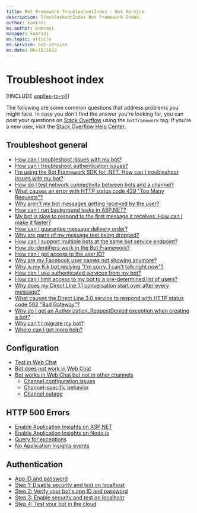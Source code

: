```yaml
---
title: Bot Framework TroubleshootIndex - Bot Service
description: TroubleshootIndex Bot Framework Index.
author: kamrani
ms.author: kamrani
manager: kamrani
ms.topic: article
ms.service: bot-service
ms.date: 06/15/2020
---
```


# Troubleshoot index

[!INCLUDE [applies-to-v4](includes/applies-to-v4-current.md)]

<!-- Attention writers!! When you create a new FAQ, please add the related link to the proper section below. -->

The following are some common questions that address problems you might face.
In case you don't find the answer you're looking for, you can post your questions on [Stack Overflow](https://stackoverflow.com/questions/tagged/botframework) using the `botframework` tag. If you're a new user, visit the [Stack Overflow Help Center](https://stackoverflow.com/help/how-to-ask).

## Troubleshoot general

- [How can I troubleshoot issues with my bot?](bot-service-troubleshoot-general-problems.md#how-can-i-troubleshoot-issues-with-my-bot)
- [How can I troubleshoot authentication issues?](bot-service-troubleshoot-general-problems.md#how-can-i-troubleshoot-authentication-issues)
- [I'm using the Bot Framework SDK for .NET. How can I troubleshoot issues with my bot?](bot-service-troubleshoot-general-problems.md#im-using-the-bot-framework-sdk-for-net-how-can-i-troubleshoot-issues-with-my-bot)
- [How do I test network connectivity between bots and a channel?](bot-service-troubleshoot-general-problems.md#how-do-i-test-network-connectivity-between-bots-and-a-channel)
- [What causes an error with HTTP status code 429 "Too Many Requests"?](bot-service-troubleshoot-general-problems.md#what-causes-an-error-with-http-status-code-429-too-many-requests)
- [Why aren't my bot messages getting received by the user?](bot-service-troubleshoot-general-problems.md#why-arent-my-bot-messages-getting-received-by-the-user)
- [How can I run background tasks in ASP.NET?](bot-service-troubleshoot-general-problems.md#how-can-i-run-background-tasks-in-aspnet)
- [My bot is slow to respond to the first message it receives. How can I make it faster?](bot-service-troubleshoot-general-problems.md#my-bot-is-slow-to-respond-to-the-first-message-it-receives-how-can-i-make-it-faster)
- [How can I guarantee message delivery order?](bot-service-troubleshoot-general-problems.md#how-can-i-guarantee-message-delivery-order)
- [Why are parts of my message text being dropped?](bot-service-troubleshoot-general-problems.md#why-are-parts-of-my-message-text-being-dropped)
- [How can I support multiple bots at the same bot service endpoint?](bot-service-troubleshoot-general-problems.md#how-can-i-support-multiple-bots-at-the-same-bot-service-endpoint)
- [How do identifiers work in the Bot Framework?](bot-service-troubleshoot-general-problems.md#how-do-identifiers-work-in-the-bot-framework)
- [How can I get access to the user ID?](bot-service-troubleshoot-general-problems.md#how-can-i-get-access-to-the-user-id)
- [Why are my Facebook user names not showing anymore?](bot-service-troubleshoot-general-problems.md#why-are-my-facebook-user-names-not-showing-anymore)
- [Why is my Kik bot replying "I'm sorry, I can't talk right now"?](bot-service-troubleshoot-general-problems.md#why-is-my-kik-bot-replying-im-sorry-i-cant-talk-right-now)
- [How can I use authenticated services from my bot?](bot-service-troubleshoot-general-problems.md#how-can-i-use-authenticated-services-from-my-bot)
- [How can I limit access to my bot to a pre-determined list of users?](bot-service-troubleshoot-general-problems.md#how-can-i-limit-access-to-my-bot-to-a-pre-determined-list-of-users)
- [Why does my Direct Line 1.1 conversation start over after every message?](bot-service-troubleshoot-general-problems.md#why-does-my-direct-line-11-conversation-start-over-after-every-message)
- [What causes the Direct Line 3.0 service to respond with HTTP status code 502 "Bad Gateway"?](bot-service-troubleshoot-general-problems.md#what-causes-the-direct-line-30-service-to-respond-with-http-status-code-502-bad-gateway)
- [Why do I get an Authorization_RequestDenied exception when creating a bot?](bot-service-troubleshoot-general-problems.md#why-do-i-get-an-authorization_requestdenied-exception-when-creating-a-bot)
- [Why can't I migrate my bot?](bot-service-troubleshoot-general-problems.md#why-cant-i-migrate-my-bot)
- [Where can I get more help?](bot-service-troubleshoot-general-problems.md#where-can-i-get-more-help)

## Configuration

- [Test in Web Chat](bot-service-troubleshoot-bot-configuration.md#test-in-web-chat)
- [Bot does not work in Web Chat](bot-service-troubleshoot-bot-configuration.md#bot-does-not-work-in-web-chat)
- [Bot works in Web Chat but not in other channels](bot-service-troubleshoot-bot-configuration.md#bot-works-in-web-chat-but-not-in-other-channels)
    - [Channel configuration issues](bot-service-troubleshoot-bot-configuration.md#channel-configuration-issues)
    - [Channel-specific behavior](bot-service-troubleshoot-bot-configuration.md#channel-specific-behavior)
    - [Channel outage](bot-service-troubleshoot-bot-configuration.md#channel-outage)

## HTTP 500 Errors

- [Enable Application Insights on ASP.NET](bot-service-troubleshoot-500-errors.md#enable-application-insights-on-aspnet)
- [Enable Application Insights on Node.js](bot-service-troubleshoot-500-errors.md#enable-application-insights-on-nodejs)
- [Query for exceptions](bot-service-troubleshoot-500-errors.md#query-for-exceptions)
- [No Application Insights events](bot-service-troubleshoot-500-errors.md#no-application-insights-events)

## Authentication

- [App ID and password](bot-service-troubleshoot-authentication-problems.md#app-id-and-password)
- [Step 1: Disable security and test on localhost](bot-service-troubleshoot-authentication-problems.md#step-1-disable-security-and-test-on-localhost)
- [Step 2: Verify your bot's app ID and password](bot-service-troubleshoot-authentication-problems.md#step-2)
- [Step 3: Enable security and test on localhost](bot-service-troubleshoot-authentication-problems.md#step-3-enable-security-and-test-on-localhost-)
- [Step 4: Test your bot in the cloud](bot-service-troubleshoot-authentication-problems.md#step-4-test-your-bot-in-the-cloud)
